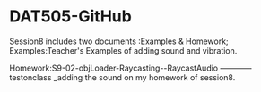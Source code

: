 # DAT505-GitHub

Session8 includes two documents :Examples & Homework;
Examples:Teacher's Examples of adding sound and vibration.

Homework:S9-02-objLoader-Raycasting--RaycastAudio ———— testonclass _adding the sound on my homework of session8.
